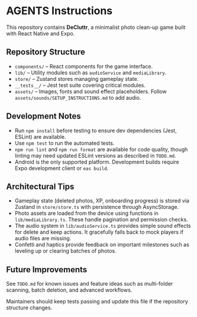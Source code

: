 # AGENTS Instructions

This repository contains **DeCluttr**, a minimalist photo clean-up game built with React Native and Expo.

## Repository Structure
- `components/` – React components for the game interface.
- `lib/` – Utility modules such as `audioService` and `mediaLibrary`.
- `store/` – Zustand stores managing gameplay state.
- `__tests__/` – Jest test suite covering critical modules.
- `assets/` – Images, fonts and sound effect placeholders. Follow `assets/sounds/SETUP_INSTRUCTIONS.md` to add audio.

## Development Notes
- Run `npm install` before testing to ensure dev dependencies (Jest, ESLint) are available.
- Use `npm test` to run the automated tests.
- `npm run lint` and `npm run format` are available for code quality, though linting may need updated ESLint versions as described in `TODO.md`.
- Android is the only supported platform. Development builds require Expo development client or `eas build`.

## Architectural Tips
- Gameplay state (deleted photos, XP, onboarding progress) is stored via Zustand in `store/store.ts` with persistence through AsyncStorage.
- Photo assets are loaded from the device using functions in `lib/mediaLibrary.ts`. These handle pagination and permission checks.
- The audio system in `lib/audioService.ts` provides simple sound effects for delete and keep actions. It gracefully falls back to mock players if audio files are missing.
- Confetti and haptics provide feedback on important milestones such as leveling up or clearing batches of photos.

## Future Improvements
See `TODO.md` for known issues and feature ideas such as multi-folder scanning, batch deletion, and advanced workflows.

Maintainers should keep tests passing and update this file if the repository structure changes.
